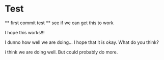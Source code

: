 # Test
** first commit test **
see if we can get this to work

I hope this works!!!

I dunno how well we are doing... I hope that it is okay. What do you think?

i think we are doing well. But could probably do more.
